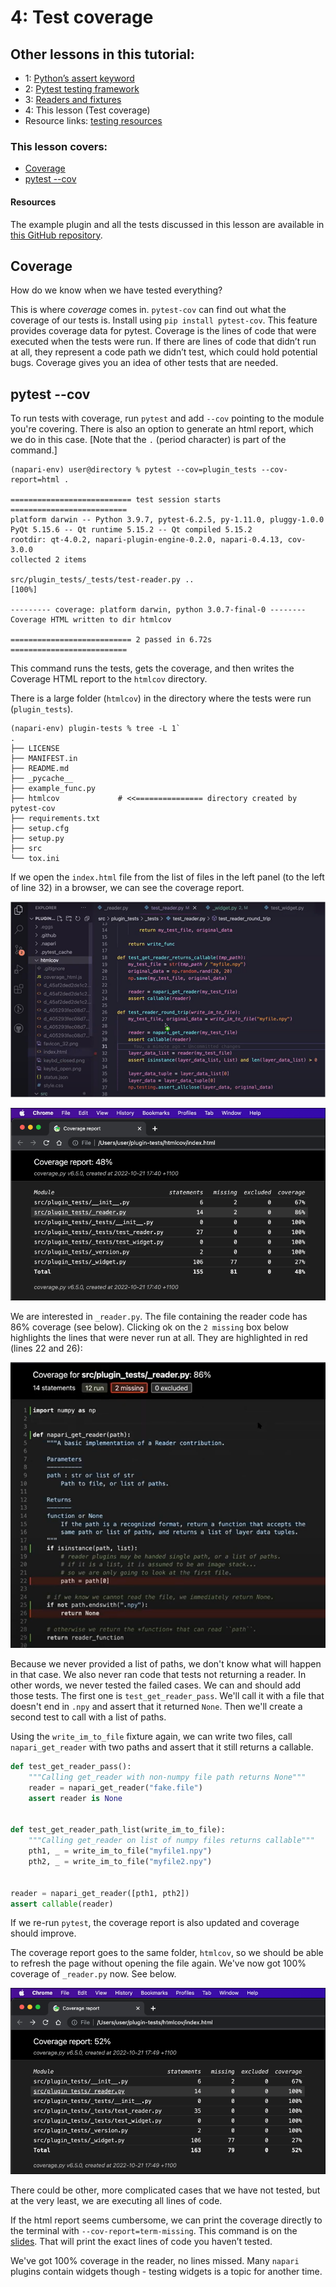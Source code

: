 # 4: Test coverage

## Other lessons in this tutorial:

- 1: [Python’s assert keyword](./1-pythons-assert-keyword.md)
- 2: [Pytest testing framework](./2-pytest-testing-frameworks.md)
- 3: [Readers and fixtures](./3-readers-and-fixtures.md)
- 4: This lesson (Test coverage)
- Resource links: [testing resources](./testing-resources.md)

### This lesson covers:

- [Coverage](#coverage)
- [pytest --cov](#pytest---cov)

#### Resources

The example plugin and all the tests discussed in this lesson are available in [this GitHub repository](https://github.com/DragaDoncila/plugin-tests).

## Coverage

How do we know when we have tested everything?

This is where _coverage_ comes in. `pytest-cov` can find out what the coverage of our tests is. Install using
`pip install pytest-cov`. This feature provides coverage data for pytest. Coverage is the lines of code that were executed when the tests were run. If there are lines of code that didn’t run at all, they represent a code path we didn’t test, which could hold potential bugs. Coverage gives you an idea of other tests that are needed.

## pytest --cov

To run tests with coverage, run `pytest` and add `--cov` pointing to the module you're covering. There is also an option to generate an html report, which we do in this case. \[Note that the `.` (period character) is part of the command.\]

```console
(napari-env) user@directory % pytest --cov=plugin_tests --cov-report=html .

=========================== test session starts ==========================
platform darwin -- Python 3.9.7, pytest-6.2.5, py-1.11.0, pluggy-1.0.0
PyQt 5.15.6 -- Qt runtime 5.15.2 -- Qt compiled 5.15.2
rootdir: qt-4.0.2, napari-plugin-engine-0.2.0, napari-0.4.13, cov-3.0.0
collected 2 items

src/plugin_tests/_tests/test-reader.py ..                           [100%]

--------- coverage: platform darwin, python 3.0.7-final-0 --------
Coverage HTML written to dir htmlcov

=========================== 2 passed in 6.72s ==========================
```

This command runs the tests, gets the coverage, and then writes the Coverage HTML report to the `htmlcov` directory.

There is a large folder (`htmlcov`) in the directory where the tests were run (`plugin_tests`).

```console
(napari-env) plugin-tests % tree -L 1`
.
├── LICENSE
├── MANIFEST.in
├── README.md
├── _pycache__
├── example_func.py
├── htmlcov		        # <<=============== directory created by pytest-cov
├── requirements.txt
├── setup.cfg
├── setup.py
├── src
└── tox.ini
```

If we open the `index.html` file from the list of files in the left panel (to the left of line 32) in a browser, we can see the coverage report.

![htmlcov directory](../../images/test_coverage_htmlcov_directory.png)

![Coverage Report](../../images/coverage_report.png)

We are interested in `_reader.py`. The file containing the reader code has 86% coverage (see below). Clicking ok on the `2 missing` box below highlights the lines that were never run at all. They are highlighted in red (lines 22 and 26):

![Lines not run highlighted in red](../../images/lines_not_run_highlighted_in_red.png)

Because we never provided a list of paths, we don't know what will happen in that case. We also never ran code that tests not returning a reader. In other words, we never tested the failed cases. We can and should add those tests. The first one is `test_get_reader_pass`. We'll call it with a file that doesn't end in `.npy` and assert that it returned `None`. Then we'll create a second test to call with a list of paths.

Using the `write_im_to_file` fixture again, we can write two files, call `napari_get_reader` with two paths and assert that it still returns a callable.

```python
def test_get_reader_pass():
    """Calling get_reader with non-numpy file path returns None"""
    reader = napari_get_reader("fake.file")
    assert reader is None


def test_get_reader_path_list(write_im_to_file):
    """Calling get_reader on list of numpy files returns callable"""
    pth1, _ = write_im_to_file("myfile1.npy")
    pth2, _ = write_im_to_file("myfile2.npy")


reader = napari_get_reader([pth1, pth2])
assert callable(reader)
```

If we re-run `pytest`, the coverage report is also updated and coverage should improve.

The coverage report goes to the same folder, `htmlcov`, so we should be able to refresh the page without opening the file again. We've now got 100% coverage of `_reader.py` now. See below.

![second coverage report](../../images/second_coverage_report.png)

There could be other, more complicated cases that we have not tested, but at the very least, we are executing all lines of code.

If the html report seems cumbersome, we can print the coverage directly to the terminal with `--cov-report=term-missing`. This command is on the [slides](https://docs.google.com/presentation/d/1vD1_jhK6Xjqltmlp5Q2auXkgkvQTrr2d77_a9TqD6yk/edit#slide=id.g10c4a0816be_0_24). That will print the exact lines of code you haven’t tested.

We've got 100% coverage in the reader, no lines missed. Many `napari` plugins contain widgets though - testing widgets is a topic for another time.
